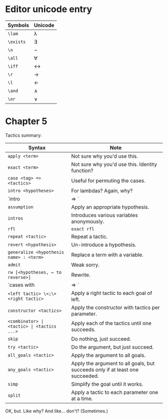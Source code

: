 # Editor unicode entry

| Symbols | Unicode |
|---|---|
| `\lam` | λ |
| `\exists` | ∃ |
| `\n` | ¬ |
| `\all` | ∀ |
| `\iff` | ↔ |
| `\r` | → |
| `\l` | ← |
| `\and` | ∧ |
| `\or` | ∨ |

# Chapter 5

Tactics summary:

| Syntax | Note |
|---|---|
| `apply <term>` | Not sure why you'd use this. |
| `exact <term>` | Not sure why you'd use this. Identity function? |
| `case <tag> => <tactics>` | Useful for permuting the cases. |
| `intro <hypotheses>` | For lambdas? Again, why? |
| `intro | <case> => <tactics>` | For eliminators. |
| `assumption` | Apply an appropriate hypothesis. |
| `intros` | Introduces various variables anonymously. |
| `rfl` | `exact rfl` |
| `repeat <tactic>` | Repeat a tactic. |
| `revert <hypothesis>` | Un-introduce a hypothesis. |
| `generalize <hypothesis name> : <term>` | Replace a term with a variable. |
| `admit` | Weak sorry. |
| `rw [<hypotheses, ← to reverse>]` | Rewrite. |
| `cases <term> with | <ctor> <args> => <term>` | Elimination. Can just use `apply` to go into an eliminator. |
| `<left tactic> \<;\> <right tactic>` | Apply a right tactic to each goal of left. |
| `constructor <tactics>` | Apply the constructor with tactics per parameter. |
| `<combinator> \| <tactic> \| <tactics ...>` | Apply each of the tactics until one succeeds. |
| `skip` | Do nothing, just succeed. |
| `try <tactic>` | Do the argument, but just succeed. |
| `all_goals <tactic>` | Apply the argument to all goals. |
| `any_goals <tactic>` | Apply the argument to all goals, but succeeds only if at least one succeeded. |
| `simp` | Simplify the goal until it works. |
| `split` | Apply a tactic to each parameter one at a time. |

OK, but. Like why? And like... don't? (Sometimes.)
